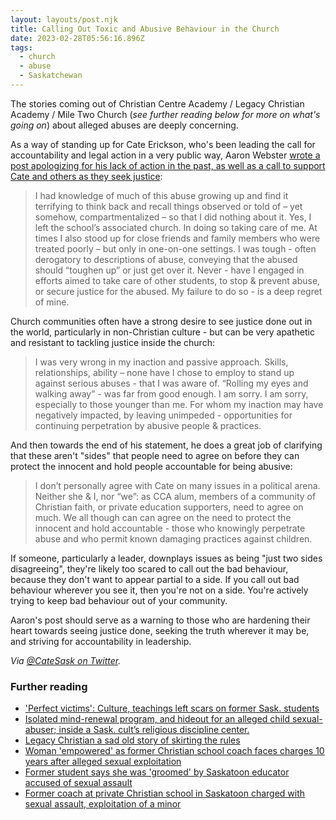 ```yaml
---
layout: layouts/post.njk
title: Calling Out Toxic and Abusive Behaviour in the Church
date: 2023-02-28T05:56:16.896Z
tags:
  - church
  - abuse
  - Saskatchewan
---
```


The stories coming out of Christian Centre Academy / Legacy Christian Academy / Mile Two Church (*see further reading below for more on what's going on*) about alleged abuses are deeply concerning. 

As a way of standing up for Cate Erickson, who's been leading the call for accountability and legal action in a very public way, Aaron Webster [wrote a post apologizing for his lack of action in the past, as well as a call to support Cate and others as they seek justice](https://www.facebook.com/story.php?story_fbid=pfbid03Rt34vhi65gSwBhMxhUyyeAcwqLaggjbkUoCg12K7Xf5sUKJACo4MMeXF6TBzF8gl&id=765045421&mibextid=qC1gEa):

> I had knowledge of much of this abuse growing up and find it terrifying to think back and recall things observed or told of – yet somehow, compartmentalized – so that I did nothing about it. Yes, I left the school’s associated church. In doing so taking care of me. At times I also stood up for close friends and family members who were treated poorly – but only in one-on-one settings. I was tough - often derogatory to descriptions of abuse, conveying that the abused should “toughen up” or just get over it. Never - have I engaged in efforts aimed to take care of other students, to stop & prevent abuse, or secure justice for the abused. My failure to do so - is a deep regret of mine.

Church communities often have a strong desire to see justice done out in the world, particularly in non-Christian culture - but can be very apathetic and resistant to tackling justice inside the church:

> I was very wrong in my inaction and passive approach. Skills, relationships, ability – none have I chose to employ to stand up against serious abuses - that I was aware of. “Rolling my eyes and walking away” - was far from good enough. I am sorry. I am sorry, especially to those younger than me. For whom my inaction may have negatively impacted, by leaving unimpeded - opportunities for continuing perpetration by abusive people & practices.

And then towards the end of his statement, he does a great job of clarifying that these aren't "sides" that people need to agree on before they can protect the innocent and hold people accountable for being abusive:

> I don’t personally agree with Cate on many issues in a political arena. Neither she & I, nor “we”: as CCA alum, members of a community of Christian faith, or private education supporters, need to agree on much. We all though can can agree on the need to protect the innocent and hold accountable - those who knowingly perpetrate abuse and who permit known damaging practices against children.

If someone, particularly a leader, downplays issues as being "just two sides disagreeing", they're likely too scared to call out the bad behaviour, because they don't want to appear partial to a side.  If you call out bad behaviour wherever you see it, then you're not on a side. You're actively trying to keep bad behaviour out of your community. 

Aaron's post should serve as a warning to those who are hardening their heart towards seeing justice done, seeking the truth wherever it may be, and striving for accountability in leadership.

*Via [@CateSask on Twitter](https://twitter.com/CateSask/status/1630360486284754945?s=20).*

### Further reading

* ['Perfect victims': Culture, teachings left scars on former Sask. students](https://leaderpost.com/feature/perfect-victims-culture-teachings-left-scars-on-former-sask-students)
* [Isolated mind-renewal program, and hideout for an alleged child sexual-abuser; inside a Sask. cult’s religious discipline center.](https://blog.markdrapak.com/canaan-land/?fbclid=IwAR2d0si4n_-gXiAYlo-QCITSoBJ5zr37mvWOqa8pN4bgZwIaDhuFSfkGl2g)
* [Legacy Christian a sad old story of skirting the rules](https://leaderpost.com/opinion/murray-mandryk-legacy-christian-a-sad-old-story-of-skirting-the-rules?fbclid=IwAR210RqGJwgaex6An4Zzy9-ndQQ3ri2_8qFwUwftkis1uaDzCFD15YaEctY)
* [Woman 'empowered' as former Christian school coach faces charges 10 years after alleged sexual exploitation](https://www.cbc.ca/news/canada/saskatchewan/saskatoon-private-christian-school-jen-beaudry-aaron-benneweis-1.6728684?fbclid=IwAR2jMCT9UWjeMsT-dMNyUkHg0X2v06Mf-fSpivG-pcsA-9J_ZyYXu3Wy9v0)
* [Former student says she was 'groomed' by Saskatoon educator accused of sexual assault](https://saskatoon.ctvnews.ca/i-was-perfectly-groomed-former-student-details-incidents-with-former-saskatoon-teacher-after-charges-laid-1.6257139?fbclid=IwAR3MOr1o21wE3Jpp5N5_jZGjOOnagw6z0oF_6HquJ2ae_PysgPbl8lNmRDk)
* [Former coach at private Christian school in Saskatoon charged with sexual assault, exploitation of a minor](https://www.cbc.ca/news/canada/saskatchewan/christian-centre-academy-aaron-benneweis-1.6734625?fbclid=IwAR00TQl_4JsPdVIDlF9ESY7YIlFGaHOkB1DLf4husybnB4IhRaET-WxmrKM)

